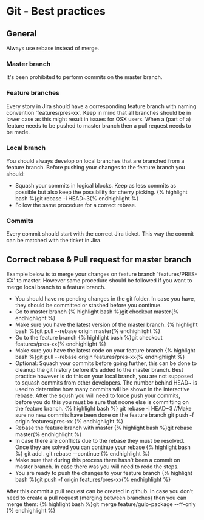 # Git - Best practices

## General
Always use rebase instead of merge.

### Master branch
It's been prohibited to perform commits on the master branch.

### Feature branches
Every story in Jira should have a corresponding feature branch with naming convention 'features/pres-xx'. Keep in mind that all branches should be in lower case as this might result in issues for OSX users.
When a (part of a) feature needs to be pushed to master branch then a pull request needs to be made.

### Local branch
You should always develop on local branches that are branched from a feature branch. Before pushing your changes to the feature branch you should:
* Squash your commits in logical blocks. Keep as less commits as possible but also keep the possibility for cherry picking.
    {% highlight bash %}git rebase -i HEAD~3{% endhighlight %}
* Follow the same procedure for a correct rebase.

### Commits
Every commit should start with the correct Jira ticket. This way the commit can be matched with the ticket in Jira.

## Correct rebase & Pull request for master branch
Example below is to merge your changes on feature branch 'features/PRES-XX' to master. However same procedure should be followed if you want to merge local branch to a feature branch.

* You should have no pending changes in the git folder. In case you have, they should be committed or stashed before you continue.
* Go to master branch
    {% highlight bash %}git checkout master{% endhighlight %}
* Make sure you have the latest version of the master branch.
    {% highlight bash %}git pull --rebase origin master{% endhighlight %}
* Go to the feature branch
    {% highlight bash %}git checkout features/pres-xx{% endhighlight %}
* Make sure you have the latest code on your feature branch
    {% highlight bash %}git pull --rebase origin features/pres-xx{% endhighlight %}
* Optional: Squach your commits before going further, this can be done to cleanup the git history before it's added to the master branch. Best practice however is do this on your local branch, you are not supposed to squash commits from other developers. The number behind HEAD~ is used to determine how many commits will be shown in the interactive rebase. After the sqush you will need to force push your commits, before you do this you must be sure that noone else is committing on the feature branch.
    {% highlight bash %}
    git rebase -i HEAD~3
    //Make sure no new commits have been done on the feature branch
    git push -f origin features/pres-xx
    {% endhighlight %}
* Rebase the feature branch with master
    {% highlight bash %}git rebase master{% endhighlight %}
* In case there are conflicts due to the rebase they must be resolved. Once they are solved you can continue your rebase
    {% highlight bash %}
    git add .
    git rebase --continue
    {% endhighlight %}
* Make sure that during this process there hasn't been a commit on master branch. In case there was you will need to redo the steps.
* You are ready to push the changes to your feature branch
    {% highlight bash %}git push -f origin features/pres-xx{% endhighlight %}

After this commit a pull request can be created in github.
In case you don't need to create a pull request (merging between branches) then you can merge them:
    {% highlight bash %}git merge feature/gulp-package --ff-only {% endhighlight %}
